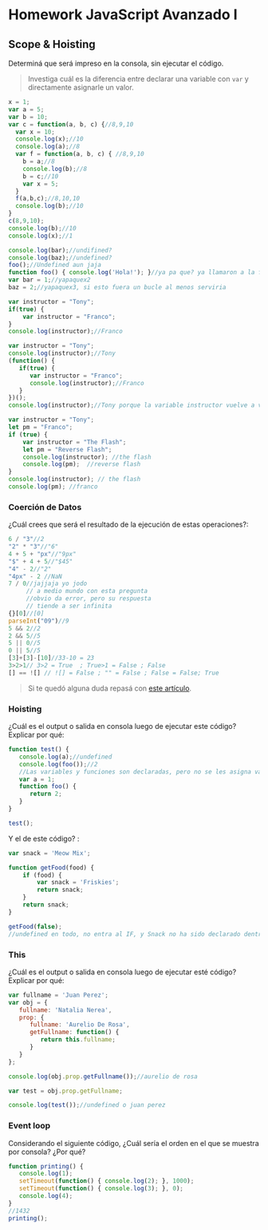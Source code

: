 
# Homework JavaScript Avanzado I

## Scope & Hoisting

Determiná que será impreso en la consola, sin ejecutar el código.

> Investiga cuál es la diferencia entre declarar una variable con `var` y directamente asignarle un valor.

```javascript
x = 1;
var a = 5;
var b = 10;
var c = function(a, b, c) {//8,9,10
  var x = 10;
  console.log(x);//10
  console.log(a);//8
  var f = function(a, b, c) { //8,9,10
    b = a;//8
    console.log(b);//8
    b = c;//10
    var x = 5;
  }
  f(a,b,c);//8,10,10
  console.log(b);//10
}
c(8,9,10);
console.log(b);//10
console.log(x);//1
```

```javascript
console.log(bar);//undifined?
console.log(baz);//undefined?
foo();//Undefined aun jaja
function foo() { console.log('Hola!'); }//ya pa que? ya llamaron a la funcion pero no estaba declarada :(
var bar = 1;//yapaquex2
baz = 2;//yapaquex3, si esto fuera un bucle al menos serviria
```

```javascript
var instructor = "Tony";
if(true) {
    var instructor = "Franco";
}
console.log(instructor);//Franco
```

```javascript
var instructor = "Tony";
console.log(instructor);//Tony
(function() {
   if(true) {
      var instructor = "Franco";
      console.log(instructor);//Franco
   }
})();
console.log(instructor);//Tony porque la variable instructor vuelve a valer lo que valia antes de la funcion anterior
```

```javascript
var instructor = "Tony";
let pm = "Franco";
if (true) {
    var instructor = "The Flash";
    let pm = "Reverse Flash";
    console.log(instructor); //the flash
    console.log(pm);  //reverse flash
}
console.log(instructor); // the flash
console.log(pm); //franco
```
### Coerción de Datos

¿Cuál crees que será el resultado de la ejecución de estas operaciones?:

```javascript
6 / "3"//2
"2" * "3"//"6"
4 + 5 + "px"//"9px"
"$" + 4 + 5//"$45"
"4" - 2//"2"
"4px" - 2 //NaN
7 / 0//jajjaja yo jodo
     // a medio mundo con esta pregunta
     //obvio da error, pero su respuesta
     // tiende a ser infinita
{}[0]//[0]
parseInt("09")//9
5 && 2//2
2 && 5//5
5 || 0//5
0 || 5//5
[3]+[3]-[10]//33-10 = 23
3>2>1// 3>2 = True  ; True>1 = False ; False
[] == ![] // ![] = False ; "" = False ; False = False; True
```

> Si te quedó alguna duda repasá con [este artículo](http://javascript.info/tutorial/object-conversion).


### Hoisting

¿Cuál es el output o salida en consola luego de ejecutar este código? Explicar por qué:

```javascript
function test() {
   console.log(a);//undefined
   console.log(foo());//2
   //Las variables y funciones son declaradas, pero no se les asigna valor aun, la funcion tiene el return 2, por eso retorna 2
   var a = 1;
   function foo() {
      return 2;
   }
}

test();
```

Y el de este código? :

```javascript
var snack = 'Meow Mix';

function getFood(food) {
    if (food) {
        var snack = 'Friskies';
        return snack;
    }
    return snack;
}

getFood(false);
//undefined en todo, no entra al IF, y Snack no ha sido declarado dentro de la funcion
```


### This

¿Cuál es el output o salida en consola luego de ejecutar esté código? Explicar por qué:

```javascript
var fullname = 'Juan Perez';
var obj = {
   fullname: 'Natalia Nerea',
   prop: {
      fullname: 'Aurelio De Rosa',
      getFullname: function() {
         return this.fullname;
      }
   }
};

console.log(obj.prop.getFullname());//aurelio de rosa

var test = obj.prop.getFullname;

console.log(test());//undefined o juan perez
```

### Event loop

Considerando el siguiente código, ¿Cuál sería el orden en el que se muestra por consola? ¿Por qué?

```javascript
function printing() {
   console.log(1);
   setTimeout(function() { console.log(2); }, 1000);
   setTimeout(function() { console.log(3); }, 0);
   console.log(4);
}
//1432
printing();
```
